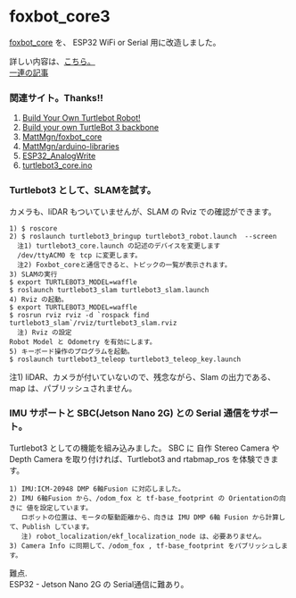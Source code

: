 # foxbot_core3
[foxbot_core](https://github.com/MattMgn/foxbot_core) を、 ESP32 WiFi or Serial 用に改造しました。 
 
詳しい内容は、[こちら。](http://www.netosa.com/blog/2021/05/turtlebot3-4.html)  
[一連の記事](http://www.netosa.com/blog/cat2/ros/robot-car/)  
  
### 関連サイト。Thanks!!  
1. [Build Your Own Turtlebot Robot!](https://www.instructables.com/Build-Your-Own-Turtblebot-Robot/) 
2. [Build your own TurtleBot 3 backbone](https://hackaday.io/project/167074-build-your-own-turtlebot-3-backbone)
3. [MattMgn/foxbot_core](https://github.com/MattMgn/foxbot_core)
4. [MattMgn/arduino-libraries](https://github.com/MattMgn/arduino-libraries)
5. [ESP32_AnalogWrite](https://github.com/ERROPiX/ESP32_AnalogWrite)
6. [turtlebot3_core.ino](https://github.com/ROBOTIS-GIT/OpenCR/blob/master/arduino/opencr_arduino/opencr/libraries/turtlebot3/examples/turtlebot3_waffle/turtlebot3_core/turtlebot3_core.ino)
  
### Turtlebot3 として、SLAMを試す。  
カメラも、liDAR もついていませんが、SLAM の Rviz での確認ができます。  

    1) $ roscore  
    2) $ roslaunch turtlebot3_bringup turtlebot3_robot.launch  --screen  
      注1) turtlebot3_core.launch の記述のデバイスを変更します  
      /dev/ttyACM0 を tcp に変更します。  
      注2) Foxbot_coreと通信できると、トピックの一覧が表示されます。  
    3) SLAMの実行  
    $ export TURTLEBOT3_MODEL=waffle  
    $ roslaunch turtlebot3_slam turtlebot3_slam.launch  
    4) Rviz の起動。  
    $ export TURTLEBOT3_MODEL=waffle  
    $ rosrun rviz rviz -d `rospack find turtlebot3_slam`/rviz/turtlebot3_slam.rviz  
      注) Rviz の設定  
    Robot Model と Odometry を有効にします。  
    5) キーボード操作のプログラムを起動。  
    $ roslaunch turtlebot3_teleop turtlebot3_teleop_key.launch  

注1) liDAR、カメラが付いていないので、残念ながら、Slam の出力である、map は、パブリッシュされません。  

### IMU サポートと SBC(Jetson Nano 2G) との Serial 通信をサポート。  
Turtlebot3 としての機能を組み込みました。
SBC に 自作 Stereo Camera や Depth Camera を取り付ければ、Turtlebot3 and rtabmap_ros を体験できます。  
    
    1) IMU:ICM-20948 DMP 6軸Fusion に対応しました。  
    2) IMU 6軸Fusion から、/odom_fox と tf-base_footprint の Orientationの向きに 値を設定しています。  
       ロボットの位置は、モータの駆動距離から、向きは IMU DMP 6軸 Fusion から計算して、Publish しています。  
       注) robot_localization/ekf_localization_node は、必要ありません。  
    3) Camera Info に同期して、/odom_fox , tf-base_footprint をパブリッシュします。  
    
難点.    
ESP32 - Jetson Nano 2G の Serial通信に難あり。    
 



